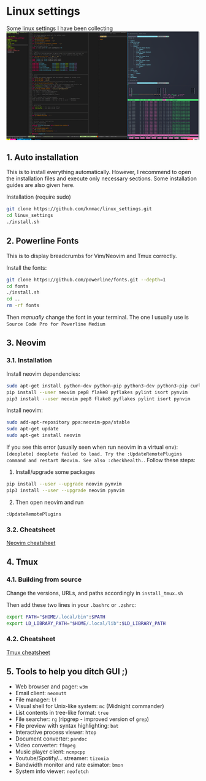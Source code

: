 # Linux settings
Some linux settings I have been collecting
![screen shot](screenshot.png)


## 1. Auto installation
This is to install everything automatically. However, I recommend to open the installation files and execute only necessary sections. Some installation guides are also given here.

Installation (require sudo)
```bash
git clone https://github.com/knmac/linux_settings.git
cd linux_settings
./install.sh
```


## 2. Powerline Fonts
This is to display breadcrumbs for Vim/Neovim and Tmux correctly.

Install the fonts:
```bash
git clone https://github.com/powerline/fonts.git --depth=1
cd fonts
./install.sh
cd ..
rm -rf fonts
```
Then *manually* change the font in your terminal. The one I usually use is `Source Code Pro for Powerline Medium`


## 3. Neovim

### 3.1. Installation
Install neovim dependencies:
```bash
sudo apt-get install python-dev python-pip python3-dev python3-pip curl vim exuberant-ctags git ack-grep
pip install --user neovim pep8 flake8 pyflakes pylint isort pynvim
pip3 install --user neovim pep8 flake8 pyflakes pylint isort pynvim
```

Install neovim:
```bash
sudo add-apt-repository ppa:neovim-ppa/stable
sudo apt-get update
sudo apt-get install neovim
```

If you see this error (usually seen when run neovim in a virtual env): 
`[deoplete] deoplete failed to load. Try the :UpdateRemotePlugins command and restart Neovim. See also :checkhealth.`. 
Follow these steps:

1. Install/upgrade some packages
```bash
pip install --user --upgrade neovim pynvim
pip3 install --user --upgrade neovim pynvim
```
2. Then open neovim and run
```
:UpdateRemotePlugins
```

### 3.2. Cheatsheet
[Neovim cheatsheet](nvim_cheatsheet.md)


## 4. Tmux
### 4.1. Building from source
Change the versions, URLs, and paths accordingly in `install_tmux.sh`

Then add these two lines in your `.bashrc` or `.zshrc`:
```bash
export PATH="$HOME/.local/bin":$PATH
export LD_LIBRARY_PATH="$HOME/.local/lib":$LD_LIBRARY_PATH
```

### 4.2. Cheatsheet
[Tmux cheatsheet](tmux_cheatsheet.md)


## 5. Tools to help you ditch GUI ;)

- Web browser and pager: `w3m`
- Email client: `neomutt`
- File manager: `lf` 
- Visual shell for Unix-like system: `mc` (Midnight commander)
- List contents in tree-like format: `tree`
- File searcher: `rg` (ripgrep - improved version of `grep`)
- File preview with syntax highlighting: `bat`
- Interactive process viewer: `htop`
- Document converter: `pandoc`
- Video converter: `ffmpeg`
- Music player client: `ncmpcpp`
- Youtube/Spotify/... streamer: `tizonia`
- Bandwidth monitor and rate esimator: `bmon`
- System info viewer: `neofetch`
